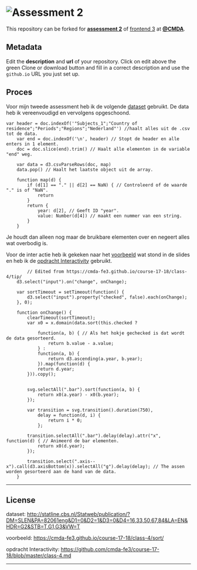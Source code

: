 # ![Assessment 2][banner]

This repository can be forked for [**assessment 2**][a2] of [frontend 3][fe3]
at [**@CMDA**][cmda].

## Metadata

Edit the **description** and **url** of your repository.  Click on edit above
the green Clone or download button and fill in a correct description and use the
`github.io` URL you just set up.

## Proces

Voor mijn tweede assessment heb ik de volgende [dataset] gebruikt. De data heb ik vereenvoudigd en vervolgens opgeschoond.

```
var header = doc.indexOf('"Subjects_1";"Country of residence";"Periods";"Regions";"Nederland"') //haalt alles uit de .csv tot de data.
    var end = doc.indexOf('\n', header) // Stopt de header en alle enters in 1 element.
    doc = doc.slice(end).trim() // Haalt alle elementen in de variable "end" weg.

    var data = d3.csvParseRows(doc, map)
    data.pop() // Haalt het laatste object uit de array.

    function map(d) {
        if (d[1] == "." || d[2] == NaN) { // Controleerd of de waarde "." is of "NaN".
            return
        }
        return {
            year: d[2], // Geeft ID "year".
            value: Number(d[4]) // maakt een nummer van een string.
        }
    }
```
Je houdt dan alleen nog maar de bruikbare elementen over en negeert alles wat overbodig is.

Voor de inter actie heb ik gekeken naar het [voorbeeld] wat stond in de slides en heb ik de [opdracht Interactivity] gebruikt.

```
        // Edited from https://cmda-fe3.github.io/course-17-18/class-4/tip/
    d3.select("input").on("change", onChange);

    var sortTimeout = setTimeout(function() {
        d3.select("input").property("checked", false).each(onChange);
    }, 0);

    function onChange() {
        clearTimeout(sortTimeout);
        var x0 = x.domain(data.sort(this.checked ?

            function(a, b) { // Als het hokje gechecked is dat wordt de data gesorteerd.
                return b.value - a.value;
            } :
            function(a, b) {
                return d3.ascending(a.year, b.year);
            }).map(function(d) {
            return d.year;
        })).copy();


        svg.selectAll(".bar").sort(function(a, b) {
            return x0(a.year) - x0(b.year);
        });

        var transition = svg.transition().duration(750),
            delay = function(d, i) {
                return i * 0;
            };

        transition.selectAll(".bar").delay(delay).attr("x", function(d) { // Animeerd de bar elementen.
            return x0(d.year);
        });

        transition.select(".axis--x").call(d3.axisBottom(x)).selectAll("g").delay(delay); // The assen worden gesorteerd aan de hand van de data.
    }
```

---------------------------------------------------------------------------------------------------------------------------

## License

dataset: http://statline.cbs.nl/Statweb/publication/?DM=SLEN&PA=82061eng&D1=0&D2=1&D3=0&D4=16,33,50,67,84&LA=EN&HDR=G2&STB=T,G1,G3&VW=T

voorbeeld: https://cmda-fe3.github.io/course-17-18/class-4/sort/

opdracht Interactivity: https://github.com/cmda-fe3/course-17-18/blob/master/class-4.md

---------------------------------------------------------------------------------------------------------------------------
[dataset]: http://statline.cbs.nl/Statweb/publication/?DM=SLEN&PA=82061eng&D1=0&D2=1&D3=0&D4=16,33,50,67,84&LA=EN&HDR=G2&STB=T,G1,G3&VW=T

[voorbeeld]: https://cmda-fe3.github.io/course-17-18/class-4/sort/

[opdracht Interactivity]: https://github.com/cmda-fe3/course-17-18/blob/master/class-4.md

[banner]: https://cdn.rawgit.com/cmda-fe3/logo/a4b0614/banner-assessment-2.svg

[a2]: https://github.com/cmda-fe3/course-17-18/tree/master/assessment-2#description

[fe3]: https://github.com/cmda-fe3

[cmda]: https://github.com/cmda

[pages]: https://pages.github.com
